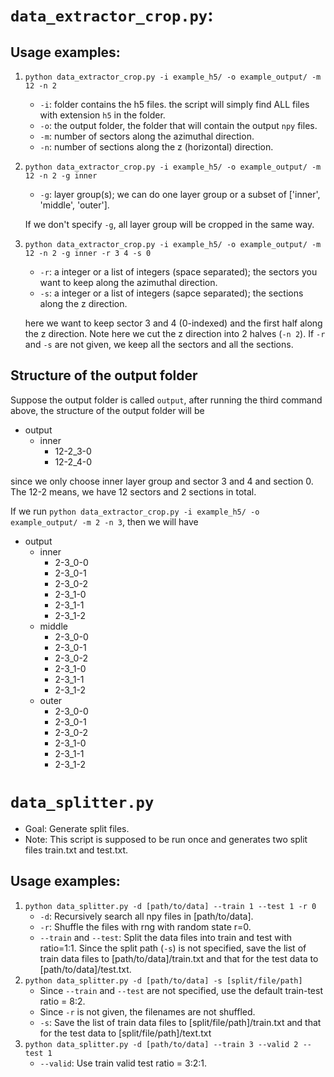 # `data_extractor_crop.py`:

## Usage examples:

1. `python data_extractor_crop.py -i example_h5/ -o example_output/ -m 12 -n 2`
    - `-i`: folder contains the h5 files. the script will simply find ALL files with extension `h5` in the folder.
    - `-o`: the output folder, the folder that will contain the output `npy` files.
    - `-m`: number of sectors along the azimuthal direction.
    - `-n`: number of sections along the z (horizontal) direction.
2. `python data_extractor_crop.py -i example_h5/ -o example_output/ -m 12 -n 2 -g inner`
    - `-g`: layer group(s); we can do one layer group or a subset of ['inner', 'middle', 'outer'].

    If we don't specify `-g`, all layer group will be cropped in the same way.

3. `python data_extractor_crop.py -i example_h5/ -o example_output/ -m 12 -n 2 -g inner -r 3 4 -s 0`
    - `-r`: a integer or a list of integers (space separated); the sectors you want to keep along the azimuthal direction.
    - `-s`: a integer or a list of integers (sapce separated); the sections along the z direction.

    here we want to keep sector 3 and 4 (0-indexed) and the first half along the z direction. Note here we cut the z direction into 2 halves (`-n 2`).
    If `-r` and `-s` are not given, we keep all the sectors and all the sections.

## Structure of the output folder
Suppose the output folder is called `output`, after running the third command above, the structure of the output folder will be
- output
    - inner
        - 12-2_3-0
        - 12-2_4-0

since we only choose inner layer group and sector 3 and 4 and section 0.
The 12-2 means, we have 12 sectors and 2 sections in total.

If we run `python data_extractor_crop.py -i example_h5/ -o example_output/ -m 2 -n 3`, then we will have
- output
    - inner
        - 2-3_0-0
        - 2-3_0-1
        - 2-3_0-2
        - 2-3_1-0
        - 2-3_1-1
        - 2-3_1-2
    - middle
        - 2-3_0-0
        - 2-3_0-1
        - 2-3_0-2
        - 2-3_1-0
        - 2-3_1-1
        - 2-3_1-2
    - outer
        - 2-3_0-0
        - 2-3_0-1
        - 2-3_0-2
        - 2-3_1-0
        - 2-3_1-1
        - 2-3_1-2

# `data_splitter.py`
- Goal: Generate split files.
- Note: This script is supposed to be run once and generates
    two split files train.txt and test.txt.
## Usage examples:
1. `python data_splitter.py -d [path/to/data] --train 1 --test 1 -r 0`
    - `-d`: Recursively search all npy files in [path/to/data].
    - `-r`: Shuffle the files with rng with random state r=0.
    - `--train` and `--test`: Split the data files into
        train and test with ratio=1:1.
    Since the split path (`-s`) is not specified,
    save the list of train data files to [path/to/data]/train.txt and
    that for the test data to [path/to/data]/test.txt.
2. `python data_splitter.py -d [path/to/data] -s [split/file/path]`
    - Since `--train` and `--test` are not specified,
        use the default train-test ratio = 8:2.
    - Since `-r` is not given, the filenames are not shuffled.
    - `-s`: Save the list of train data files to [split/file/path]/train.txt
        and that for the test data to [split/file/path]/text.txt
3. `python data_splitter.py -d [path/to/data] --train 3 --valid 2 --test 1`
    - `--valid`: Use train valid test ratio = 3:2:1.

